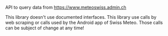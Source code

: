 
API to query data from https://www.meteoswiss.admin.ch

This library doesn't use documented interfaces. This library use calls by web scraping or calls used by the Android app of Swiss Meteo. 
Those calls can be subject of change at any time!







